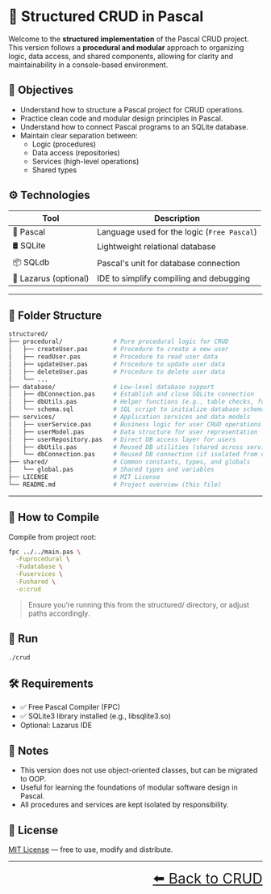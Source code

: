 # 🧠 Structured CRUD in Pascal

Welcome to the **structured implementation** of the Pascal CRUD project.  
This version follows a **procedural and modular** approach to organizing logic, data access, and shared components, allowing for clarity and maintainability in a console-based environment.

## 🎯 Objectives

- Understand how to structure a Pascal project for CRUD operations.
- Practice clean code and modular design principles in Pascal.
- Understand how to connect Pascal programs to an SQLite database.
- Maintain clear separation between:
  - Logic (procedures)
  - Data access (repositories)
  - Services (high-level operations)
  - Shared types

## ⚙️ Technologies

| Tool                  | Description                                 |
| --------------------- | ------------------------------------------- |
| 🐘 Pascal             | Language used for the logic (`Free Pascal`) |
| 🛢️ SQLite             | Lightweight relational database             |
| 📦 SQLdb              | Pascal's unit for database connection       |
| 🧪 Lazarus (optional) | IDE to simplify compiling and debugging     |

---

## 📁 Folder Structure

```bash
structured/
├── procedural/              # Pure procedural logic for CRUD
│   ├── createUser.pas       # Procedure to create a new user
│   ├── readUser.pas         # Procedure to read user data
│   ├── updateUser.pas       # Procedure to update user data
│   ├── deleteUser.pas       # Procedure to delete user data
│   └── ...
├── database/                # Low-level database support
│   ├── dbConnection.pas     # Establish and close SQLite connection
│   ├── dbUtils.pas          # Helper functions (e.g., table checks, formatting)
│   └── schema.sql           # SQL script to initialize database schema
├── services/                # Application services and data models
│   ├── userService.pas      # Business logic for user CRUD operations
│   ├── userModel.pas        # Data structure for user representation
│   ├── userRepository.pas   # Direct DB access layer for users
│   ├── dbUtils.pas          # Reused DB utilities (shared across services)
│   └── dbConnection.pas     # Reused DB connection (if isolated from database/)
├── shared/                  # Common constants, types, and globals
│   └── global.pas           # Shared types and variables
├── LICENSE                  # MIT License
└── README.md                # Project overview (this file)
```

---

## 🚀 How to Compile

Compile from project root:

```bash
fpc ../../main.pas \
  -Fuprocedural \
  -Fudatabase \
  -Fuservices \
  -Fushared \
  -o:crud

```

> Ensure you’re running this from the structured/ directory, or adjust paths accordingly.

## 🧪 Run

```bash
./crud
```

## 🛠 Requirements

- ✅ Free Pascal Compiler (FPC)
- ✅ SQLite3 library installed (e.g., libsqlite3.so)
- Optional: Lazarus IDE

## 📌 Notes

- This version does not use object-oriented classes, but can be migrated to OOP.
- Useful for learning the foundations of modular software design in Pascal.
- All procedures and services are kept isolated by responsibility.

## 📄 License

[MIT License](../../../../../LICENSE) — free to use, modify and distribute.

---

<div align="right" style="font-size: 2em;">
    <a href="../README.md">⬅️ Back to CRUD</a>
</div>
